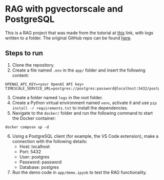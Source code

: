 # RAG with pgvectorscale and PostgreSQL
This is a RAG project that was made from the tutorial at [this](https://www.youtube.com/watch?v=hAdEuDBN57g) link, with logs written to a folder. The original GitHub repo can be found [here](https://github.com/daveebbelaar/pgvectorscale-rag-solution/tree/setup).

## Steps to run
1. Clone the repository.
2. Create a file named `.env` in the `app/` folder and insert the following content:
```
OPENAI_API_KEY=<your OpenAI API key>
TIMESCALE_SERVICE_URL=postgres://postgres:password@localhost:5432/postgres
```
3. Create a folder named `logs` in the root folder.
4. Create a Python virtual environment named `venv`, activate it and use `pip install -r requirements.txt` to install the dependencies.
5. Navigate to the `docker/` folder and run the following command to start the Docker container:
```
docker compose up -d
```
6. Using a PostgreSQL client (for example, the VS Code extension), make a connection with the following details:
    * Host: localhost
    * Port: 5432
    * User: postgres
    * Password: password
    * Database: postgres
7. Run the demo code in `app/demo.ipynb` to test the RAG functionality.
